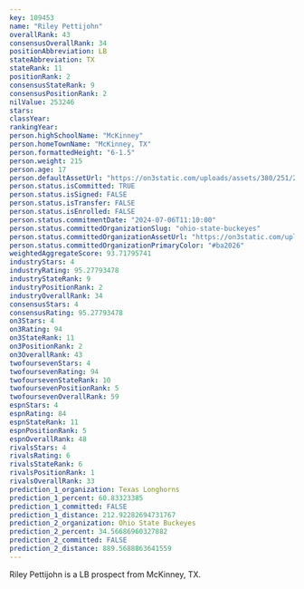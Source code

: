 ```yaml
---
key: 109453
name: "Riley Pettijohn"
overallRank: 43
consensusOverallRank: 34
positionAbbreviation: LB
stateAbbreviation: TX
stateRank: 11
positionRank: 2
consensusStateRank: 9
consensusPositionRank: 2
nilValue: 253246
stars: 
classYear: 
rankingYear: 
person.highSchoolName: "McKinney"
person.homeTownName: "McKinney, TX"
person.formattedHeight: "6-1.5"
person.weight: 215
person.age: 17
person.defaultAssetUrl: "https://on3static.com/uploads/assets/380/251/251380.png"
person.status.isCommitted: TRUE
person.status.isSigned: FALSE
person.status.isTransfer: FALSE
person.status.isEnrolled: FALSE
person.status.commitmentDate: "2024-07-06T11:10:00"
person.status.committedOrganizationSlug: "ohio-state-buckeyes"
person.status.committedOrganizationAssetUrl: "https://on3static.com/uploads/assets/126/150/150126.svg"
person.status.committedOrganizationPrimaryColor: "#ba2026"
weightedAggregateScore: 93.71795741
industryStars: 4
industryRating: 95.27793478
industryStateRank: 9
industryPositionRank: 2
industryOverallRank: 34
consensusStars: 4
consensusRating: 95.27793478
on3Stars: 4
on3Rating: 94
on3StateRank: 11
on3PositionRank: 2
on3OverallRank: 43
twofoursevenStars: 4
twofoursevenRating: 94
twofoursevenStateRank: 10
twofoursevenPositionRank: 5
twofoursevenOverallRank: 59
espnStars: 4
espnRating: 84
espnStateRank: 11
espnPositionRank: 5
espnOverallRank: 48
rivalsStars: 4
rivalsRating: 6
rivalsStateRank: 6
rivalsPositionRank: 1
rivalsOverallRank: 33
prediction_1_organization: Texas Longhorns
prediction_1_percent: 60.83323385
prediction_1_committed: FALSE
prediction_1_distance: 212.92282694731767
prediction_2_organization: Ohio State Buckeyes
prediction_2_percent: 34.56686960327882
prediction_2_committed: FALSE
prediction_2_distance: 889.5688863641559
---
```

Riley Pettijohn is a LB prospect from McKinney, TX.